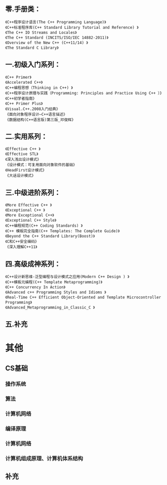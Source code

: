 
## 零.手册类：

    《C++程序设计语言(The C++ Programming Language)》
    《C++标准程序库(C++ Standard Library Tutorial and Reference) 》
    《The C++ IO Streams and Locales》
    《The C++ Standard (INCITS/ISO/IEC 14882-2011)》
    《Overview of the New C++ (C++11/14) 》
    《The Standard C Library》
    
## 一.初级入门系列：

    《C++ Primer》
    《Accelerated C++》
    《C++编程思想（Thinking in C++) 》
    《C++程序设计原理与实践（Programming: Principles and Practice Using C++ ）》
    《C++初学者指南》
    《C++ Primer Plus》
    《Visual.C++.2008入门经典》
    《面向对象程序设计—C++语言描述》
    《数据结构(C++语言版)第三版_邓俊辉》
    
## 二.实用系列：

    《Effective C++ 》
    《Effective STL》
    《深入浅出设计模式》
    《设计模式：可复用面向对象软件的基础》
    《HeadFirst设计模式》
    《大话设计模式》
    
## 三.中级进阶系列：

    《More Effective C++ 》
    《Exceptional C++ 》
    《More Exceptional C++》
    《Exceptional C++ Style》
    《C++编程规范(C++ Coding Standards) 》
    《C++ 模板完全指南(C++ Templates: The Complete Guide)》
    《Beyond the C++ Standard Library(Boost)》
    《C和C++安全编码》
    《深入理解C++11》

## 四.高级成神系列：

    《C++设计新思维-泛型编程与设计模式之应用(Modern C++ Design ) 》
    《C++模板元编程(C++ Template Metaprogramming)》
    《C++ Concurrency In Action》
    《Advanced c++ Programming Styles and Idioms 》
    《Real-Time C++ Efficient Object-Oriented and Template Microcontroller Programming》
    《Advanced_Metaprogramming_in_Classic_C 》
    
## 五.补充

# 其他

## CS基础

### 操作系统

### 算法

### 计算机网络

### 编译原理

### 计算机网络

### 计算机组成原理、计算机体系结构

## 补充
